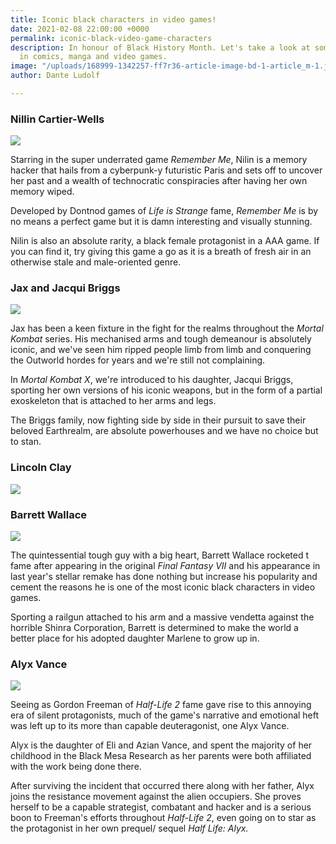 ```yaml
---
title: Iconic black characters in video games!
date: 2021-02-08 22:00:00 +0000
permalink: iconic-black-video-game-characters
description: In honour of Black History Month. Let's take a look at some black excellence
  in comics, manga and video games.
image: "/uploads/168999-1342257-ff7r36-article-image-bd-1-article_m-1.jpg"
author: Dante Ludolf

---
```

### Nillin Cartier-Wells

![](/uploads/game-1.png)

Starring in the super underrated game _Remember Me_, Nilin is a memory hacker that hails from a cyberpunk-y futuristic Paris and sets off to uncover her past and a wealth of technocratic conspiracies after having her own memory wiped. 

Developed by Dontnod games of _Life is Strange_ fame, _Remember Me_ is by no means a perfect game but it is damn interesting and visually stunning. 

Nilin is also an absolute rarity, a black female protagonist in a AAA game. If you can find it, try giving this game a go as it is a breath of fresh air in an otherwise stale and male-oriented genre.

### Jax and Jacqui Briggs

![](/uploads/game-5.png)

Jax has been a keen fixture in the fight for the realms throughout the _Mortal Kombat_ series. His mechanised arms and tough demeanour is absolutely iconic, and we've seen him ripped people limb from limb and conquering the Outworld hordes for years and we're still not complaining. 

In _Mortal Kombat X_, we're introduced to his daughter, Jacqui Briggs, sporting her own versions of his iconic weapons, but in the form of a partial exoskeleton that is attached to her arms and legs. 

The Briggs family, now fighting side by side in their pursuit to save their beloved Earthrealm, are absolute powerhouses and we have no choice but to stan. 

### Lincoln Clay

![](/uploads/game-2.png)

### Barrett Wallace

![](/uploads/game-4.png)

The quintessential tough guy with a big heart, Barrett Wallace rocketed t fame after appearing in the original _Final Fantasy VII_ and his appearance in last year's stellar remake has done nothing but increase his popularity and cement the reasons he is one of the most iconic black characters in video games. 

Sporting a railgun attached to his arm and a massive vendetta against the horrible Shinra Corporation, Barrett is determined to make the world a better place for his adopted daughter Marlene to grow up in. 

### Alyx Vance

![](/uploads/game-3.png)

Seeing as Gordon Freeman of _Half-Life 2_ fame gave rise to this annoying era of silent protagonists, much of the game's narrative and emotional heft was left up to its more than capable deuteragonist, one Alyx Vance.

Alyx is the daughter of Eli and Azian Vance, and spent the majority of her childhood in the Black Mesa Research as her parents were both affiliated with the work being done there. 

After surviving the incident that occurred there along with her father, Alyx joins the resistance movement against the alien occupiers. She proves herself to be a capable strategist, combatant and hacker and is a serious boon to Freeman's efforts throughout _Half-Life 2_, even going on to star as the protagonist in her own prequel/ sequel _Half Life: Alyx._ 